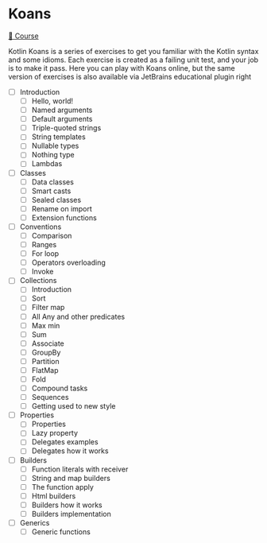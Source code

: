 # Koans

[📗 Course](https://play.kotlinlang.org/koans/overview)

Kotlin Koans is a series of exercises to get you familiar with the Kotlin syntax and some idioms. Each exercise is created as a failing unit test, and your job is to make it pass. Here you can play with Koans online, but the same version of exercises is also available via JetBrains educational plugin right

- [ ] Introduction
  - [ ] Hello, world!
  - [ ] Named arguments
  - [ ] Default arguments
  - [ ] Triple-quoted strings
  - [ ] String templates
  - [ ] Nullable types
  - [ ] Nothing type
  - [ ] Lambdas
- [ ] Classes
  - [ ] Data classes
  - [ ] Smart casts
  - [ ] Sealed classes
  - [ ] Rename on import
  - [ ] Extension functions
- [ ] Conventions
  - [ ] Comparison
  - [ ] Ranges
  - [ ] For loop
  - [ ] Operators overloading
  - [ ] Invoke
- [ ] Collections
  - [ ] Introduction
  - [ ] Sort
  - [ ] Filter map
  - [ ] All Any and other predicates
  - [ ] Max min
  - [ ] Sum
  - [ ] Associate
  - [ ] GroupBy
  - [ ] Partition
  - [ ] FlatMap
  - [ ] Fold
  - [ ] Compound tasks
  - [ ] Sequences
  - [ ] Getting used to new style
- [ ] Properties
  - [ ] Properties
  - [ ] Lazy property
  - [ ] Delegates examples
  - [ ] Delegates how it works
- [ ] Builders
  - [ ] Function literals with receiver
  - [ ] String and map builders
  - [ ] The function apply
  - [ ] Html builders
  - [ ] Builders how it works
  - [ ] Builders implementation
- [ ] Generics
  - [ ] Generic functions
